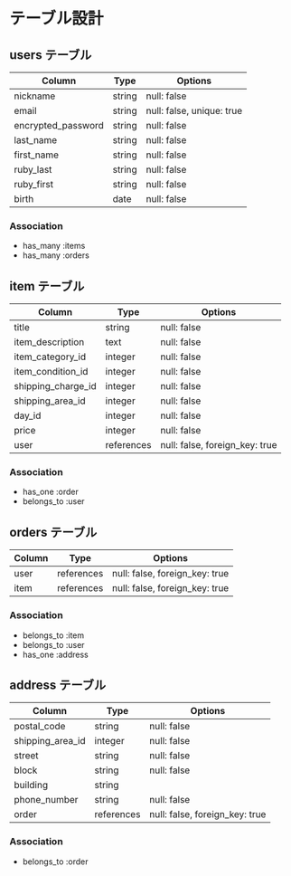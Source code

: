 # テーブル設計

## users テーブル

| Column               | Type    | Options                   |
| -------------------- | ------- | ------------------------- |
| nickname             | string  | null: false               |
| email                | string  | null: false, unique: true |
| encrypted_password   | string  | null: false               |
| last_name            | string  | null: false               |
| first_name           | string  | null: false               |
| ruby_last            | string  | null: false               |
| ruby_first           | string  | null: false               |
| birth                | date    | null: false               |

### Association

- has_many :items
- has_many :orders

## item テーブル

| Column              | Type        | Options                        |
| ------------------- | ----------- | ------------------------------ |
| title               | string      | null: false                    |
| item_description    | text        | null: false                    |
| item_category_id    | integer     | null: false                    |
| item_condition_id   | integer     | null: false                    |
| shipping_charge_id  | integer     | null: false                    |
| shipping_area_id    | integer     | null: false                    |
| day_id              | integer     | null: false                    |
| price               | integer     | null: false                    |
| user                | references  | null: false, foreign_key: true |
### Association

- has_one    :order
- belongs_to :user

## orders テーブル

| Column     | Type       | Options                        |
| --------   | ---------  | ------------------------------ |
| user       | references | null: false, foreign_key: true |
| item       | references | null: false, foreign_key: true |

### Association

- belongs_to :item
- belongs_to :user
- has_one    :address

## address テーブル

| Column                 | Type         | Options                        |
| ---------------------- | ------------ | ------------------------------ |
| postal_code            | string       | null: false                    |
| shipping_area_id       | integer      | null: false                    |
| street                 | string       | null: false                    |
| block                  | string       | null: false                    |
| building               | string       |                                |
| phone_number           | string       | null: false                    |
| order                  | references   | null: false, foreign_key: true |

### Association

- belongs_to :order